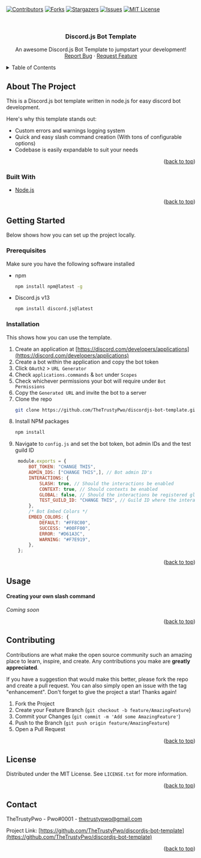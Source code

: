 [![Contributors][contributors-shield]][contributors-url]
[![Forks][forks-shield]][forks-url]
[![Stargazers][stars-shield]][stars-url]
[![Issues][issues-shield]][issues-url]
[![MIT License][license-shield]][license-url]



<!-- PROJECT LOGO -->
<br />
<div align="center">

<h3 align="center">Discord.js Bot Template</h3>

  <p align="center">
    An awesome Discord.js Bot Template to jumpstart your development!
    <br />
    <a href="https://github.com/TheTrustyPwo/discordjs-bot-template/issues">Report Bug</a>
    ·
    <a href="https://github.com/TheTrustyPwo/discordjs-bot-template/issues">Request Feature</a>
  </p>
</div>



<!-- TABLE OF CONTENTS -->
<details>
  <summary>Table of Contents</summary>
  <ol>
    <li>
      <a href="#about-the-project">About The Project</a>
      <ul>
        <li><a href="#built-with">Built With</a></li>
      </ul>
    </li>
    <li>
      <a href="#getting-started">Getting Started</a>
      <ul>
        <li><a href="#prerequisites">Prerequisites</a></li>
        <li><a href="#installation">Installation</a></li>
      </ul>
    </li>
    <li><a href="#usage">Usage</a></li>
    <li><a href="#contributing">Contributing</a></li>
    <li><a href="#license">License</a></li>
    <li><a href="#contact">Contact</a></li>
  </ol>
</details>



<!-- ABOUT THE PROJECT -->
## About The Project

This is a Discord.js bot template written in node.js for easy discord bot development.

Here's why this template stands out:
* Custom errors and warnings logging system
* Quick and easy slash command creation (With tons of configurable options)
* Codebase is easily expandable to suit your needs

<p align="right">(<a href="#top">back to top</a>)</p>



### Built With

* [Node.js](https://nodejs.org/)

<p align="right">(<a href="#top">back to top</a>)</p>



<!-- GETTING STARTED -->
## Getting Started

Below shows how you can set up the project locally.

### Prerequisites

Make sure you have the following software installed
* npm
  ```sh
  npm install npm@latest -g
  ```
* Discord.js v13
  ```sh
  npm install discord.js@latest
  ```

### Installation

This shows how you can use the template.

1. Create an application at [https://discord.com/developers/applications](https://discord.com/developers/applications)
2. Create a bot within the application and copy the bot token
3. Click `OAuth2` > `URL Generator`
4. Check `applications.commands` & `bot` under `Scopes`
5. Check whichever permissions your bot will require under `Bot Permissions`
6. Copy the `Generated URL` and invite the bot to a server
7. Clone the repo
   ```sh
   git clone https://github.com/TheTrustyPwo/discordjs-bot-template.git
   ```
8. Install NPM packages
   ```sh
   npm install
   ```
9. Navigate to `config.js` and set the bot token, bot admin IDs and the test guild ID
   ```js
    module.exports = {
        BOT_TOKEN: "CHANGE THIS",
        ADMIN_IDS: ["CHANGE THIS",], // Bot admin ID's
        INTERACTIONS: {
            SLASH: true, // Should the interactions be enabled
            CONTEXT: true, // Should contexts be enabled
            GLOBAL: false, // Should the interactions be registered globally
            TEST_GUILD_ID: "CHANGE THIS", // Guild ID where the interactions should be registered. [** Test you commands here first **]
        },
        /* Bot Embed Colors */
        EMBED_COLORS: {
            DEFAULT: "#FF8C00",
            SUCCESS: "#00FF00",
            ERROR: "#D61A3C",
            WARNING: "#F7E919",
        },
    };
    ```

<p align="right">(<a href="#top">back to top</a>)</p>



<!-- USAGE EXAMPLES -->
## Usage

#### Creating your own slash command
*Coming soon*

<p align="right">(<a href="#top">back to top</a>)</p>



<!-- CONTRIBUTING -->
## Contributing

Contributions are what make the open source community such an amazing place to learn, inspire, and create. Any contributions you make are **greatly appreciated**.

If you have a suggestion that would make this better, please fork the repo and create a pull request. You can also simply open an issue with the tag "enhancement".
Don't forget to give the project a star! Thanks again!

1. Fork the Project
2. Create your Feature Branch (`git checkout -b feature/AmazingFeature`)
3. Commit your Changes (`git commit -m 'Add some AmazingFeature'`)
4. Push to the Branch (`git push origin feature/AmazingFeature`)
5. Open a Pull Request

<p align="right">(<a href="#top">back to top</a>)</p>



<!-- LICENSE -->
## License

Distributed under the MIT License. See `LICENSE.txt` for more information.

<p align="right">(<a href="#top">back to top</a>)</p>



<!-- CONTACT -->
## Contact

TheTrustyPwo - Pwo#0001 - thetrustypwo@gmail.com

Project Link: [https://github.com/TheTrustyPwo/discordjs-bot-template](https://github.com/TheTrustyPwo/discordjs-bot-template)

<p align="right">(<a href="#top">back to top</a>)</p>


<!-- MARKDOWN LINKS & IMAGES -->
<!-- https://www.markdownguide.org/basic-syntax/#reference-style-links -->
[contributors-shield]: https://img.shields.io/github/contributors/TheTrustyPwo/discordjs-bot-template.svg?style=for-the-badge
[contributors-url]: https://github.com/TheTrustyPwo/discordjs-bot-template/graphs/contributors
[forks-shield]: https://img.shields.io/github/forks/TheTrustyPwo/discordjs-bot-template.svg?style=for-the-badge
[forks-url]: https://github.com/TheTrustyPwo/discordjs-bot-template/network/members
[stars-shield]: https://img.shields.io/github/stars/TheTrustyPwo/discordjs-bot-template.svg?style=for-the-badge
[stars-url]: https://github.com/TheTrustyPwo/discordjs-bot-template/stargazers
[issues-shield]: https://img.shields.io/github/issues/TheTrustyPwo/discordjs-bot-template.svg?style=for-the-badge
[issues-url]: https://github.com/TheTrustyPwo/discordjs-bot-template/issues
[license-shield]: https://img.shields.io/github/license/TheTrustyPwo/discordjs-bot-template.svg?style=for-the-badge
[license-url]: https://github.com/TheTrustyPwo/discordjs-bot-template/blob/master/LICENSE.txt

